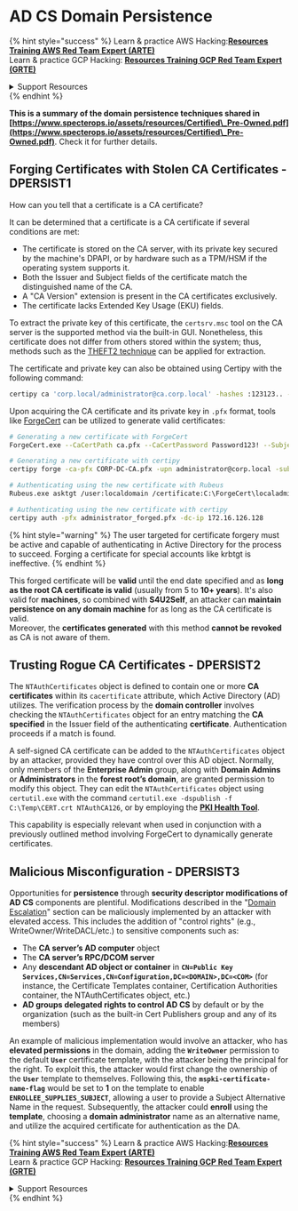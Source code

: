 # AD CS Domain Persistence

{% hint style="success" %}
Learn & practice AWS Hacking:<img src="/.gitbook/assets/arte.png" alt="" data-size="line">[**Resources Training AWS Red Team Expert (ARTE)**](https://training.khulnasoft.com/courses/arte)<img src="/.gitbook/assets/arte.png" alt="" data-size="line">\
Learn & practice GCP Hacking: <img src="/.gitbook/assets/grte.png" alt="" data-size="line">[**Resources Training GCP Red Team Expert (GRTE)**<img src="/.gitbook/assets/grte.png" alt="" data-size="line">](https://training.khulnasoft.com/courses/grte)

<details>

<summary>Support Resources</summary>

* Check the [**subscription plans**](https://patreon.com/khulnasoft)!
* **Join the** 💬 [**Discord group**](https://discord.gg/hRep4RUj7f) or the [**telegram group**](https://t.me/peass) or **follow** us on **Twitter** 🐦 [**@resources\_live**](https://twitter.com/khulnasoft\_live)**.**
* **Share hacking tricks by submitting PRs to the** [**Resources**](https://github.com/khulnasoft/resources) and [**Resources Cloud**](https://github.com/khulnasoft/resources-cloud) github repos.

</details>
{% endhint %}

**This is a summary of the domain persistence techniques shared in [https://www.specterops.io/assets/resources/Certified\_Pre-Owned.pdf](https://www.specterops.io/assets/resources/Certified\_Pre-Owned.pdf)**. Check it for further details.

## Forging Certificates with Stolen CA Certificates - DPERSIST1

How can you tell that a certificate is a CA certificate?

It can be determined that a certificate is a CA certificate if several conditions are met:

- The certificate is stored on the CA server, with its private key secured by the machine's DPAPI, or by hardware such as a TPM/HSM if the operating system supports it.
- Both the Issuer and Subject fields of the certificate match the distinguished name of the CA.
- A "CA Version" extension is present in the CA certificates exclusively.
- The certificate lacks Extended Key Usage (EKU) fields.

To extract the private key of this certificate, the `certsrv.msc` tool on the CA server is the supported method via the built-in GUI. Nonetheless, this certificate does not differ from others stored within the system; thus, methods such as the [THEFT2 technique](certificate-theft.md#user-certificate-theft-via-dpapi-theft2) can be applied for extraction.

The certificate and private key can also be obtained using Certipy with the following command:

```bash
certipy ca 'corp.local/administrator@ca.corp.local' -hashes :123123.. -backup
```

Upon acquiring the CA certificate and its private key in `.pfx` format, tools like [ForgeCert](https://github.com/GhostPack/ForgeCert) can be utilized to generate valid certificates:

```bash
# Generating a new certificate with ForgeCert
ForgeCert.exe --CaCertPath ca.pfx --CaCertPassword Password123! --Subject "CN=User" --SubjectAltName localadmin@theshire.local --NewCertPath localadmin.pfx --NewCertPassword Password123!

# Generating a new certificate with certipy
certipy forge -ca-pfx CORP-DC-CA.pfx -upn administrator@corp.local -subject 'CN=Administrator,CN=Users,DC=CORP,DC=LOCAL'

# Authenticating using the new certificate with Rubeus
Rubeus.exe asktgt /user:localdomain /certificate:C:\ForgeCert\localadmin.pfx /password:Password123!

# Authenticating using the new certificate with certipy
certipy auth -pfx administrator_forged.pfx -dc-ip 172.16.126.128
```

{% hint style="warning" %}
The user targeted for certificate forgery must be active and capable of authenticating in Active Directory for the process to succeed. Forging a certificate for special accounts like krbtgt is ineffective.
{% endhint %}

This forged certificate will be **valid** until the end date specified and as **long as the root CA certificate is valid** (usually from 5 to **10+ years**). It's also valid for **machines**, so combined with **S4U2Self**, an attacker can **maintain persistence on any domain machine** for as long as the CA certificate is valid.\
Moreover, the **certificates generated** with this method **cannot be revoked** as CA is not aware of them.

## Trusting Rogue CA Certificates - DPERSIST2

The `NTAuthCertificates` object is defined to contain one or more **CA certificates** within its `cacertificate` attribute, which Active Directory (AD) utilizes. The verification process by the **domain controller** involves checking the `NTAuthCertificates` object for an entry matching the **CA specified** in the Issuer field of the authenticating **certificate**. Authentication proceeds if a match is found.

A self-signed CA certificate can be added to the `NTAuthCertificates` object by an attacker, provided they have control over this AD object. Normally, only members of the **Enterprise Admin** group, along with **Domain Admins** or **Administrators** in the **forest root’s domain**, are granted permission to modify this object. They can edit the `NTAuthCertificates` object using `certutil.exe` with the command `certutil.exe -dspublish -f C:\Temp\CERT.crt NTAuthCA126`, or by employing the [**PKI Health Tool**](https://docs.microsoft.com/en-us/troubleshoot/windows-server/windows-security/import-third-party-ca-to-enterprise-ntauth-store#method-1---import-a-certificate-by-using-the-pki-health-tool).

This capability is especially relevant when used in conjunction with a previously outlined method involving ForgeCert to dynamically generate certificates.

## Malicious Misconfiguration - DPERSIST3

Opportunities for **persistence** through **security descriptor modifications of AD CS** components are plentiful. Modifications described in the "[Domain Escalation](domain-escalation.md)" section can be maliciously implemented by an attacker with elevated access. This includes the addition of "control rights" (e.g., WriteOwner/WriteDACL/etc.) to sensitive components such as:

- The **CA server’s AD computer** object
- The **CA server’s RPC/DCOM server**
- Any **descendant AD object or container** in **`CN=Public Key Services,CN=Services,CN=Configuration,DC=<DOMAIN>,DC=<COM>`** (for instance, the Certificate Templates container, Certification Authorities container, the NTAuthCertificates object, etc.)
- **AD groups delegated rights to control AD CS** by default or by the organization (such as the built-in Cert Publishers group and any of its members)

An example of malicious implementation would involve an attacker, who has **elevated permissions** in the domain, adding the **`WriteOwner`** permission to the default **`User`** certificate template, with the attacker being the principal for the right. To exploit this, the attacker would first change the ownership of the **`User`** template to themselves. Following this, the **`mspki-certificate-name-flag`** would be set to **1** on the template to enable **`ENROLLEE_SUPPLIES_SUBJECT`**, allowing a user to provide a Subject Alternative Name in the request. Subsequently, the attacker could **enroll** using the **template**, choosing a **domain administrator** name as an alternative name, and utilize the acquired certificate for authentication as the DA.


{% hint style="success" %}
Learn & practice AWS Hacking:<img src="/.gitbook/assets/arte.png" alt="" data-size="line">[**Resources Training AWS Red Team Expert (ARTE)**](https://training.khulnasoft.com/courses/arte)<img src="/.gitbook/assets/arte.png" alt="" data-size="line">\
Learn & practice GCP Hacking: <img src="/.gitbook/assets/grte.png" alt="" data-size="line">[**Resources Training GCP Red Team Expert (GRTE)**<img src="/.gitbook/assets/grte.png" alt="" data-size="line">](https://training.khulnasoft.com/courses/grte)

<details>

<summary>Support Resources</summary>

* Check the [**subscription plans**](https://patreon.com/khulnasoft)!
* **Join the** 💬 [**Discord group**](https://discord.gg/hRep4RUj7f) or the [**telegram group**](https://t.me/peass) or **follow** us on **Twitter** 🐦 [**@resources\_live**](https://twitter.com/khulnasoft\_live)**.**
* **Share hacking tricks by submitting PRs to the** [**Resources**](https://github.com/khulnasoft/resources) and [**Resources Cloud**](https://github.com/khulnasoft/resources-cloud) github repos.

</details>
{% endhint %}

